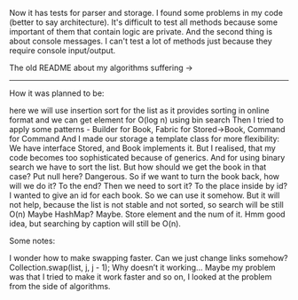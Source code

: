 Now it has tests for parser and storage. I found some problems in my code (better to say architecture). It's difficult to test all methods 
because some important of them that contain logic are private. And the second thing is about console messages.
I can't test a lot of methods just because they require console input/output.

The old README about my algorithms suffering ->
______

How it was planned to be:

here we will use insertion sort for the list as it provides sorting in online format and we can get element for O(log n) using bin search
Then I tried to apply some patterns - Builder for Book, Fabric for Stored->Book, Command for Command
And I made our storage a template class for more flexibility: We have interface Stored, and Book implements it.
But I realised, that my code becomes too sophisticated because of generics. And for using binary search we have to sort the list. But how should we get the book in that case? Put null here? Dangerous. So if we want to turn the book back, how will we do it? To the end? Then we need to sort it? To the place inside by id? I wanted to give an id for each book. So we can use it somehow. But it will not help, because the list is not stable and not sorted, so search will be still O(n) Maybe HashMap? Maybe. Store element and the num of it. Hmm good idea, but searching by caption will still be O(n).

Some notes:

I wonder how to make swapping faster. Can we just change links somehow?
Collection.swap(list, j, j - 1); Why doesn’t it working...
Maybe my problem was that I tried to make it work faster and so on, I looked at the problem from the side of algorithms.

